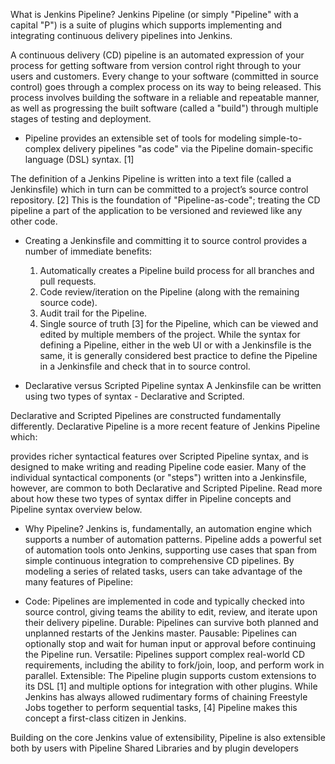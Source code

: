 What is Jenkins Pipeline?
Jenkins Pipeline (or simply "Pipeline" with a capital "P") is a suite of plugins which supports implementing and integrating continuous delivery pipelines into Jenkins.

A continuous delivery (CD) pipeline is an automated expression of your process for getting software from version control right through to your users and customers. Every change to your software (committed in source control) goes through a complex process on its way to being released. This process involves building the software in a reliable and repeatable manner, as well as progressing the built software (called a "build") through multiple stages of testing and deployment.

* Pipeline provides an extensible set of tools for modeling simple-to-complex delivery pipelines "as code" via the Pipeline domain-specific language (DSL) syntax. [1]

The definition of a Jenkins Pipeline is written into a text file (called a Jenkinsfile) which in turn can be committed to a project’s source control repository. [2] This is the foundation of "Pipeline-as-code"; treating the CD pipeline a part of the application to be versioned and reviewed like any other code.

* Creating a Jenkinsfile and committing it to source control provides a number of immediate benefits:

	1. Automatically creates a Pipeline build process for all branches and pull requests.
	2. Code review/iteration on the Pipeline (along with the remaining source code).
	3. Audit trail for the Pipeline.
	4. Single source of truth [3] for the Pipeline, which can be viewed and edited by multiple members of the project.
While the syntax for defining a Pipeline, either in the web UI or with a Jenkinsfile is the same, it is generally considered best practice to define the Pipeline in a Jenkinsfile and check that in to source control.

* Declarative versus Scripted Pipeline syntax
A Jenkinsfile can be written using two types of syntax - Declarative and Scripted.

Declarative and Scripted Pipelines are constructed fundamentally differently. Declarative Pipeline is a more recent feature of Jenkins Pipeline which:

provides richer syntactical features over Scripted Pipeline syntax, and
is designed to make writing and reading Pipeline code easier.
Many of the individual syntactical components (or "steps") written into a Jenkinsfile, however, are common to both Declarative and Scripted Pipeline. Read more about how these two types of syntax differ in Pipeline concepts and Pipeline syntax overview below.

* Why Pipeline?
Jenkins is, fundamentally, an automation engine which supports a number of automation patterns. Pipeline adds a powerful set of automation tools onto Jenkins, supporting use cases that span from simple continuous integration to comprehensive CD pipelines. By modeling a series of related tasks, users can take advantage of the many features of Pipeline:

* Code: Pipelines are implemented in code and typically checked into source control, giving teams the ability to edit, review, and iterate upon their delivery pipeline.
Durable: Pipelines can survive both planned and unplanned restarts of the Jenkins master.
Pausable: Pipelines can optionally stop and wait for human input or approval before continuing the Pipeline run.
Versatile: Pipelines support complex real-world CD requirements, including the ability to fork/join, loop, and perform work in parallel.
Extensible: The Pipeline plugin supports custom extensions to its DSL [1] and multiple options for integration with other plugins.
While Jenkins has always allowed rudimentary forms of chaining Freestyle Jobs together to perform sequential tasks, [4] Pipeline makes this concept a first-class citizen in Jenkins.

Building on the core Jenkins value of extensibility, Pipeline is also extensible both by users with Pipeline Shared Libraries and by plugin developers


